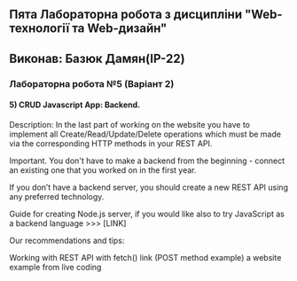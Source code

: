 ## Пята Лабораторна робота з дисципліни "Web-технології та Web-дизайн"
## Виконав: Базюк Дамян(ІР-22)
### Лабораторна робота №5 (Варіант 2)

####                    5) CRUD Javascript App: Backend. 
Description: In the last part of working on the website you have to implement all Create/Read/Update/Delete operations which must be made via the corresponding HTTP methods in your REST API.

Important. You don't have to make a backend from the beginning - connect an existing one that you worked on in the first year.

If you don’t have a backend server, you should create a new REST API using any preferred technology.


Guide for creating Node.js server, if you would like also to try JavaScript as a backend language >>> [LINK]


Our recommendations and tips:

Working with REST API with fetch() link (POST method example)
a website example from live coding
